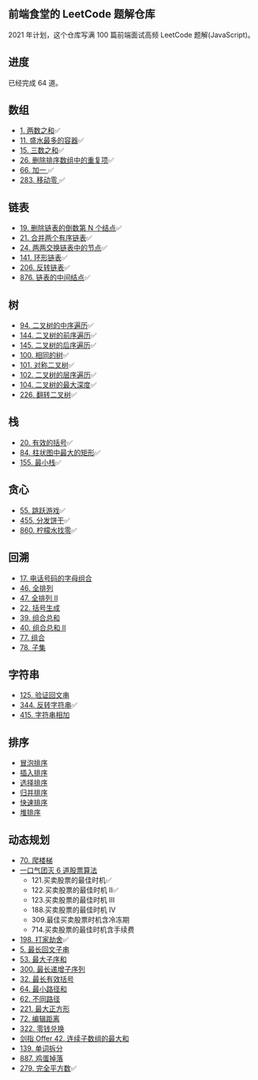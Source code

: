 ## 前端食堂的 LeetCode 题解仓库

2021 年计划，这个仓库写满 100 篇前端面试高频 LeetCode 题解(JavaScript)。

## 进度

已经完成 64 道。

## 数组

- [1. 两数之和](https://github.com/Geekhyt/javascript-leetcode/issues/1)✅
- [11. 盛水最多的容器](https://github.com/Geekhyt/javascript-leetcode/issues/2)✅
- [15. 三数之和](https://github.com/Geekhyt/javascript-leetcode/issues/3)✅
- [26. 删除排序数组中的重复项](https://github.com/Geekhyt/javascript-leetcode/issues/4)✅
- [66. 加一 ](https://github.com/Geekhyt/javascript-leetcode/issues/5)✅
- [283. 移动零 ](https://github.com/Geekhyt/javascript-leetcode/issues/6)✅

## 链表

- [19. 删除链表的倒数第 N 个结点](https://github.com/Geekhyt/javascript-leetcode/issues/12)✅
- [21. 合并两个有序链表](https://github.com/Geekhyt/javascript-leetcode/issues/7)✅
- [24. 两两交换链表中的节点](https://github.com/Geekhyt/javascript-leetcode/issues/8)✅
- [141. 环形链表](https://github.com/Geekhyt/javascript-leetcode/issues/9)✅
- [206. 反转链表](https://github.com/Geekhyt/javascript-leetcode/issues/10)✅
- [876. 链表的中间结点](https://github.com/Geekhyt/javascript-leetcode/issues/11)✅

## 树

- [94. 二叉树的中序遍历](https://github.com/Geekhyt/javascript-leetcode/issues/13)✅
- [144. 二叉树的前序遍历](https://github.com/Geekhyt/javascript-leetcode/issues/14)✅
- [145. 二叉树的后序遍历](https://github.com/Geekhyt/javascript-leetcode/issues/15)✅
- [100. 相同的树](https://github.com/Geekhyt/javascript-leetcode/issues/16)✅
- [101. 对称二叉树](https://github.com/Geekhyt/javascript-leetcode/issues/17)✅
- [102. 二叉树的层序遍历](https://github.com/Geekhyt/javascript-leetcode/issues/18)✅
- [104. 二叉树的最大深度](https://github.com/Geekhyt/javascript-leetcode/issues/19)✅
- [226. 翻转二叉树](https://github.com/Geekhyt/javascript-leetcode/issues/20)✅

## 栈

- [20. 有效的括号](https://github.com/Geekhyt/javascript-leetcode/issues/21)✅
- [84. 柱状图中最大的矩形](https://github.com/Geekhyt/javascript-leetcode/issues/22)✅
- [155. 最小栈](https://github.com/Geekhyt/javascript-leetcode/issues/23)✅

## 贪心

- [55. 跳跃游戏](https://github.com/Geekhyt/javascript-leetcode/issues/24)✅
- [455. 分发饼干](https://github.com/Geekhyt/javascript-leetcode/issues/25)✅
- [860. 柠檬水找零](https://github.com/Geekhyt/javascript-leetcode/issues/26)✅

## 回溯
- [17. 电话号码的字母组合](https://github.com/Geekhyt/javascript-leetcode/issues/27)
- [46. 全排列](https://github.com/Geekhyt/javascript-leetcode/issues/28)
- [47. 全排列 II](https://github.com/Geekhyt/javascript-leetcode/issues/32)
- [22. 括号生成](https://github.com/Geekhyt/javascript-leetcode/issues/29)
- [39. 组合总和](https://github.com/Geekhyt/javascript-leetcode/issues/30)
- [40. 组合总和 II](https://github.com/Geekhyt/javascript-leetcode/issues/31)
- [77. 组合](https://github.com/Geekhyt/javascript-leetcode/issues/33)
- [78. 子集](https://github.com/Geekhyt/javascript-leetcode/issues/34)

## 字符串
- [125. 验证回文串](https://github.com/Geekhyt/javascript-leetcode/issues/35)
- [344. 反转字符串](https://github.com/Geekhyt/javascript-leetcode/issues/36)✅
- [415. 字符串相加](https://github.com/Geekhyt/javascript-leetcode/issues/37)

## 排序
- [冒泡排序](https://github.com/Geekhyt/javascript-leetcode/issues/39)
- [插入排序](https://github.com/Geekhyt/javascript-leetcode/issues/40)
- [选择排序](https://github.com/Geekhyt/javascript-leetcode/issues/41)
- [归并排序](https://github.com/Geekhyt/javascript-leetcode/issues/42)
- [快速排序](https://github.com/Geekhyt/javascript-leetcode/issues/43)
- [堆排序](https://github.com/Geekhyt/javascript-leetcode/issues/44)

## 动态规划
- [70. 爬楼梯](https://github.com/Geekhyt/javascript-leetcode/issues/38)
- [一口气团灭 6 道股票算法](https://github.com/Geekhyt/javascript-leetcode/issues/45)
  - 121.买卖股票的最佳时机✅
  - 122.买卖股票的最佳时机 II✅
  - 123.买卖股票的最佳时机 III
  - 188.买卖股票的最佳时机 IV
  - 309.最佳买卖股票时机含冷冻期
  - 714.买卖股票的最佳时机含手续费
- [198. 打家劫舍](https://github.com/Geekhyt/javascript-leetcode/issues/46)✅
- [5. 最长回文子串](https://github.com/Geekhyt/javascript-leetcode/issues/47)
- [53. 最大子序和](https://github.com/Geekhyt/javascript-leetcode/issues/48)
- [300. 最长递增子序列](https://github.com/Geekhyt/javascript-leetcode/issues/49)
- [32. 最长有效括号](https://github.com/Geekhyt/javascript-leetcode/issues/50)
- [64. 最小路径和](https://github.com/Geekhyt/javascript-leetcode/issues/51)
- [62. 不同路径](https://github.com/Geekhyt/javascript-leetcode/issues/52)
- [221. 最大正方形](https://github.com/Geekhyt/javascript-leetcode/issues/53)
- [72. 编辑距离](https://github.com/Geekhyt/javascript-leetcode/issues/54)
- [322. 零钱兑换](https://github.com/Geekhyt/javascript-leetcode/issues/55)
- [剑指 Offer 42. 连续子数组的最大和](https://github.com/Geekhyt/javascript-leetcode/issues/56)
- [139. 单词拆分](https://github.com/Geekhyt/javascript-leetcode/issues/57)
- [887. 鸡蛋掉落](https://github.com/Geekhyt/javascript-leetcode/issues/58)
- [279. 完全平方数](https://github.com/Geekhyt/javascript-leetcode/issues/59)✅
